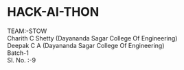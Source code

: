 # HACK-AI-THON <br/>
TEAM:-STOW<br/>
Charith C Shetty (Dayananda Sagar College Of Engineering)<br/>
Deepak C A (Dayananda Sagar College Of Engineering)<br/>
Batch-1<br/>
Sl. No. :-9

